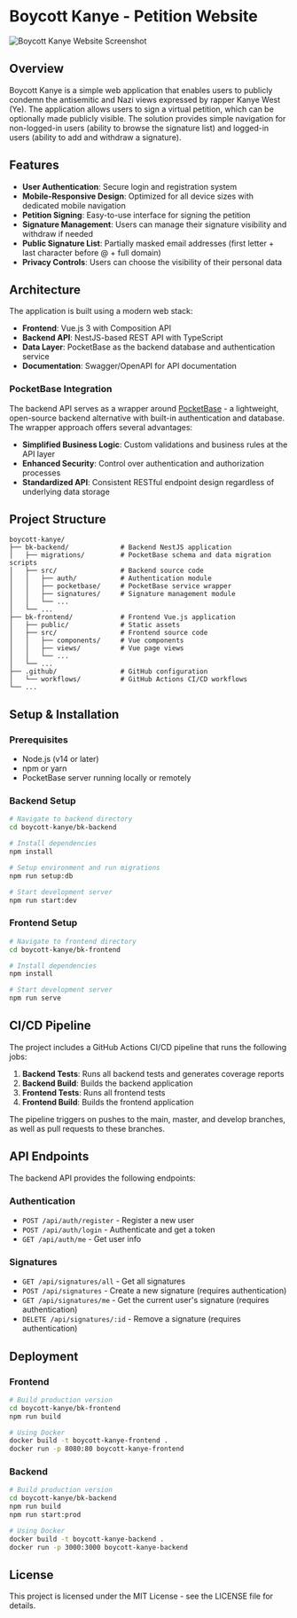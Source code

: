 # Boycott Kanye - Petition Website

![Boycott Kanye Website Screenshot](https://i.imgur.com/p7VB2zD.png)

## Overview

Boycott Kanye is a simple web application that enables users to publicly condemn the antisemitic and Nazi views expressed by rapper Kanye West (Ye). The application allows users to sign a virtual petition, which can be optionally made publicly visible. The solution provides simple navigation for non-logged-in users (ability to browse the signature list) and logged-in users (ability to add and withdraw a signature).

## Features

- **User Authentication**: Secure login and registration system
- **Mobile-Responsive Design**: Optimized for all device sizes with dedicated mobile navigation
- **Petition Signing**: Easy-to-use interface for signing the petition
- **Signature Management**: Users can manage their signature visibility and withdraw if needed
- **Public Signature List**: Partially masked email addresses (first letter + last character before @ + full domain)
- **Privacy Controls**: Users can choose the visibility of their personal data

## Architecture

The application is built using a modern web stack:

- **Frontend**: Vue.js 3 with Composition API
- **Backend API**: NestJS-based REST API with TypeScript
- **Data Layer**: PocketBase as the backend database and authentication service
- **Documentation**: Swagger/OpenAPI for API documentation

### PocketBase Integration

The backend API serves as a wrapper around [PocketBase](https://pocketbase.io/) - a lightweight, open-source backend alternative with built-in authentication and database. The wrapper approach offers several advantages:

- **Simplified Business Logic**: Custom validations and business rules at the API layer
- **Enhanced Security**: Control over authentication and authorization processes
- **Standardized API**: Consistent RESTful endpoint design regardless of underlying data storage

## Project Structure

```
boycott-kanye/
├── bk-backend/             # Backend NestJS application
│   ├── migrations/         # PocketBase schema and data migration scripts
│   ├── src/                # Backend source code
│   │   ├── auth/           # Authentication module
│   │   ├── pocketbase/     # PocketBase service wrapper
│   │   ├── signatures/     # Signature management module
│   │   └── ...            
│   └── ...                
├── bk-frontend/            # Frontend Vue.js application
│   ├── public/             # Static assets
│   ├── src/                # Frontend source code
│   │   ├── components/     # Vue components
│   │   ├── views/          # Vue page views
│   │   └── ...            
│   └── ...                
├── .github/                # GitHub configuration
│   └── workflows/          # GitHub Actions CI/CD workflows
└── ...
```

## Setup & Installation

### Prerequisites

- Node.js (v14 or later)
- npm or yarn
- PocketBase server running locally or remotely

### Backend Setup

```bash
# Navigate to backend directory
cd boycott-kanye/bk-backend

# Install dependencies
npm install

# Setup environment and run migrations
npm run setup:db

# Start development server
npm run start:dev
```

### Frontend Setup

```bash
# Navigate to frontend directory
cd boycott-kanye/bk-frontend

# Install dependencies
npm install

# Start development server
npm run serve
```

## CI/CD Pipeline

The project includes a GitHub Actions CI/CD pipeline that runs the following jobs:

1. **Backend Tests**: Runs all backend tests and generates coverage reports
2. **Backend Build**: Builds the backend application
3. **Frontend Tests**: Runs all frontend tests
4. **Frontend Build**: Builds the frontend application

The pipeline triggers on pushes to the main, master, and develop branches, as well as pull requests to these branches.

## API Endpoints

The backend API provides the following endpoints:

### Authentication

- `POST /api/auth/register` - Register a new user
- `POST /api/auth/login` - Authenticate and get a token
- `GET /api/auth/me` - Get user info

### Signatures

- `GET /api/signatures/all` - Get all signatures
- `POST /api/signatures` - Create a new signature (requires authentication)
- `GET /api/signatures/me` - Get the current user's signature (requires authentication)
- `DELETE /api/signatures/:id` - Remove a signature (requires authentication)

## Deployment

### Frontend

```bash
# Build production version
cd boycott-kanye/bk-frontend
npm run build

# Using Docker
docker build -t boycott-kanye-frontend .
docker run -p 8080:80 boycott-kanye-frontend
```

### Backend

```bash
# Build production version
cd boycott-kanye/bk-backend
npm run build
npm run start:prod

# Using Docker
docker build -t boycott-kanye-backend .
docker run -p 3000:3000 boycott-kanye-backend
```

## License

This project is licensed under the MIT License - see the LICENSE file for details.
